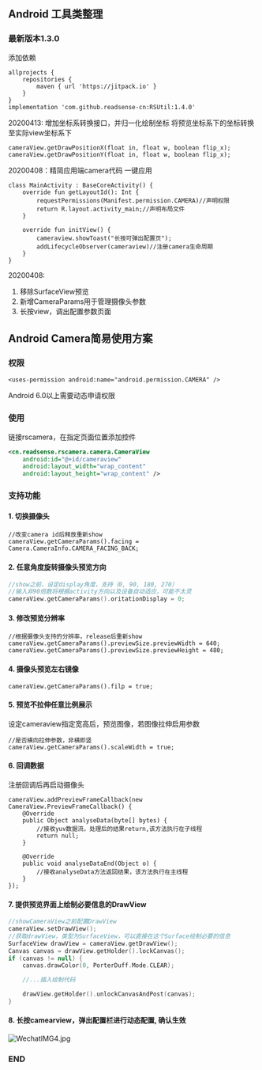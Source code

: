 ## Android 工具类整理

### 最新版本1.3.0
添加依赖
```
allprojects {
    repositories {
        maven { url 'https://jitpack.io' }
    }
}
implementation 'com.github.readsense-cn:RSUtil:1.4.0'
```
20200413: 增加坐标系转换接口，并归一化绘制坐标
将预览坐标系下的坐标转换至实际view坐标系下
```
cameraView.getDrawPositionX(float in, float w, boolean flip_x);
cameraView.getDrawPositionY(float in, float w, boolean flip_x);
```

20200408：精简应用端camera代码
一键应用
```
class MainActivity : BaseCoreActivity() {
    override fun getLayoutId(): Int {
        requestPermissions(Manifest.permission.CAMERA)//声明权限
        return R.layout.activity_main;//声明布局文件
    }

    override fun initView() {
        cameraview.showToast("长按可弹出配置页");
        addLifecycleObserver(cameraview)//注册camera生命周期
    }
}
```

20200408:
1. 移除SurfaceView预览
2. 新增CameraParams用于管理摄像头参数
3. 长按view，调出配置参数页面

## Android Camera简易使用方案

### 权限
```
<uses-permission android:name="android.permission.CAMERA" />
```
Android 6.0以上需要动态申请权限
### 使用
链接rscamera，在指定页面位置添加控件
```xml
<cn.readsense.rscamera.camera.CameraView
    android:id="@+id/cameraview"
    android:layout_width="wrap_content"
    android:layout_height="wrap_content" />
```

### 支持功能
#### 1. 切换摄像头

```
//改变camera id后释放重新show
cameraView.getCameraParams().facing = Camera.CameraInfo.CAMERA_FACING_BACK;
```
#### 2. 任意角度旋转摄像头预览方向
```kotlin
//show之前，设定display角度，支持（0, 90, 180, 270）
//输入非90倍数将根据activity方向以及设备自动适应，可能不太灵
cameraView.getCameraParams().oritationDisplay = 0;
```
#### 3. 修改预览分辨率
```
//根据摄像头支持的分辨率，release后重新show
cameraView.getCameraParams().previewSize.previewWidth = 640;
cameraView.getCameraParams().previewSize.previewHeight = 480;
```
#### 4. 摄像头预览左右镜像
```
cameraView.getCameraParams().filp = true;
```

#### 5. 预览不拉伸任意比例展示
设定cameraview指定宽高后，预览图像，若图像拉伸启用参数
```
//是否横向拉伸参数，非横即竖
cameraView.getCameraParams().scaleWidth = true;
```

#### 6. 回调数据
注册回调后再启动摄像头
```
cameraView.addPreviewFrameCallback(new CameraView.PreviewFrameCallback() {
    @Override
    public Object analyseData(byte[] bytes) {
        //接收yuv数据流，处理后的结果return,该方法执行在子线程
        return null;
    }

    @Override
    public void analyseDataEnd(Object o) {
        //接收analyseData方法返回结果，该方法执行在主线程
    }
});
```
#### 7. 提供预览界面上绘制必要信息的DrawView
```kotlin
//showCameraView之前配置DrawView
cameraView.setDrawView();
//获取drawView，类型为SurfaceView，可以直接在这个Surface绘制必要的信息
SurfaceView drawView = cameraView.getDrawView();
Canvas canvas = drawView.getHolder().lockCanvas();
if (canvas != null) {
    canvas.drawColor(0, PorterDuff.Mode.CLEAR);

    //...插入绘制代码

    drawView.getHolder().unlockCanvasAndPost(canvas);
}
```
#### 8. 长按camearview，弹出配置栏进行动态配置, 确认生效
![WechatIMG4.jpg](https://i.loli.net/2020/04/09/soCmZOxq5GKnv3w.jpg)

### END




